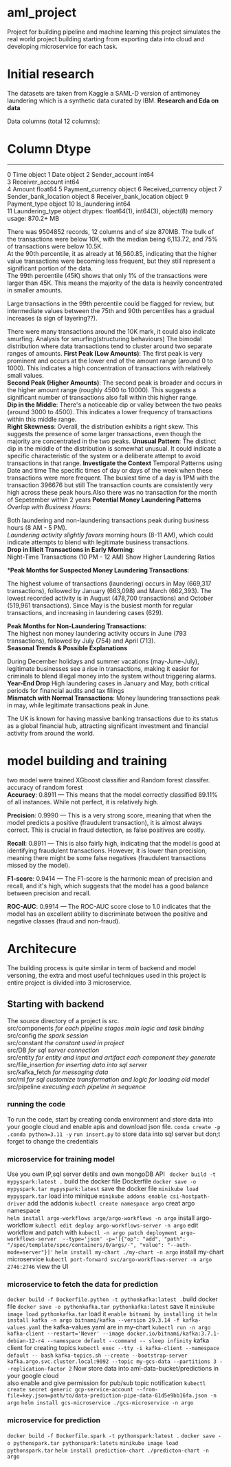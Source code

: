 # aml_project
Project for building pipeline and machine learning
this project simulates the real world project building starting from exporting data into cloud and developing microservice for each task.


# **Initial research**
The datasets are taken from Kaggle a SAML-D version of antimoney laundering which is a synthetic data curated by IBM.
**Research and Eda on data**

Data columns (total 12 columns):
 #   Column                  Dtype  
---  ------                  -----  
 0   Time                    object 
 1   Date                    object 
 2   Sender_account          int64  
 3   Receiver_account        int64  
 4   Amount                  float64
 5   Payment_currency        object 
 6   Received_currency       object 
 7   Sender_bank_location    object 
 8   Receiver_bank_location  object 
 9   Payment_type            object 
 10  Is_laundering           int64  
 11  Laundering_type         object 
dtypes: float64(1), int64(3), object(8)
memory usage: 870.2+ MB

There was  9504852 records, 12 columns and of size 870MB.
The bulk of the transactions were below 10K, with the median being 6,113.72, and 75% of transactions were below 10.5K.</br>
At the 90th percentile, it as  already at 16,560.85, indicating that the higher value transactions were becoming less frequent, but they still represent a significant portion of the data.</br>
The 99th percentile (45K) shows that only 1% of the transactions were larger than 45K. This means the majority of the data is heavily concentrated in smaller amounts.</br>

Large transactions in the 99th percentile could be flagged for review, but intermediate values between the 75th and 90th percentiles has a gradual increases (a sign of layering??).

There were many transactions around the 10K mark, it could also indicate smurfing.
Analysis for smurfing(structuring behaviours)
The bimodal distribution where data transactions tend to cluster around two separate ranges of amounts.
**First Peak (Low Amounts)**: The first peak is very prominent and occurs at the lower end of the amount range (around 0 to 1000). This indicates a high concentration of transactions with relatively small values.</br>
**Second Peak (Higher Amounts)**: The second peak is broader and occurs in the higher amount range (roughly 4500 to 10000). This suggests a significant number of transactions also fall within this higher range. </br>
**Dip in the Middle**: There's a noticeable dip or valley between the two peaks (around 3000 to 4500). This indicates a lower frequency of transactions within this middle range.</br>
**Right Skewness**: Overall, the distribution exhibits a right skew. This suggests the presence of some larger transactions, even though the majority are concentrated in the two peaks.
**Unusual Pattern**: The distinct dip in the middle of the distribution is somewhat unusual. It could indicate a specific characteristic of the system or a deliberate attempt to avoid transactions in that range.
**Investigate the Context**
Temporal Patterns using Date and time
The specific times of day or days of the week when these transactions were more frequent.
The busiest time of a  day is 1PM with the transaction 396676 but still The transaction counts are consistently very high across these peak hours.Also there was no transaction  for the month of Sepetember within  2 years
**Potential Money Laundering Patterns** </br>
*Overlap with Business Hours*:</br>

Both laundering and non-laundering transactions peak during business hours (8 AM - 5 PM). </br>
*Laundering activity slightly favors* morning hours (8-11 AM), which could indicate attempts to blend with legitimate business transactions.</br>
**Drop in Illicit Transactions in Early Morning**:</br>
Night-Time Transactions (10 PM - 12 AM) Show Higher Laundering Ratios

***Peak Months for Suspected Money Laundering Transactions**:</br>

The highest volume of transactions (laundering) occurs in May (669,317 transactions), followed by January (663,098) and March (662,393).
The lowest recorded activity is in August (478,700 transactions) and October (519,961 transactions).
Since  May is the busiest month for regular transactions, and increasing in laundering cases (629).
</br>

**Peak Months for Non-Laundering Transactions**: </br>
The highest  non money laundering activity occurs in June (793 transactions), followed by July (754) and April (713).
</br>
**Seasonal Trends & Possible Explanations** </br>

During December holidays and summer vacations (may-June-July), legitimate businesses see a rise in transactions, making it easier for criminals to blend illegal money into the system without triggering alarms. </br>
**Year-End Drop** High laundering cases in January and May, both critical periods for financial audits and tax filings</br>
**Mismatch with Normal Transactions**: Money laundering transactions peak in may, while legitimate transactions peak in June.

The UK is known for having massive banking transactions due to its status as a global financial hub, attracting significant investment and financial activity from around the world.


# **model building and training**
two model were trained XGboost classifier and Random forest classifer.
accuracy of random forest</br>
**Accuracy**: 0.8911 — This means that the model correctly classified 89.11% of all instances. While not perfect, it is relatively high.</br>

**Precision**: 0.9990 — This is a very strong score, meaning that when the model predicts a positive (fraudulent transaction), it is almost always correct. This is crucial in fraud detection, as false positives are costly. </br>

**Recall**: 0.8911 — This is also fairly high, indicating that the model is good at identifying fraudulent transactions. However, it is lower than precision, meaning there might be some false negatives (fraudulent transactions missed by the model).</br>

**F1-score**: 0.9414 — The F1-score is the harmonic mean of precision and recall, and it's high, which suggests that the model has a good balance between precision and recall. </br>

**ROC-AUC**: 0.9914 — The ROC-AUC score close to 1.0 indicates that the model has an excellent ability to discriminate between the positive and negative classes (fraud and non-fraud). </br>


# Architecure 
The building process is quite similar in term of backend and model versoning, the extra and most useful techniques used in this project is entire project is divided into 3 microservice.</br>

## Starting with backend
The source directory of a project is src.</br>
src/components  *for each pipeline stages main logic and task binding* </br>
src/config *the spark session* </br>
src/constant *the constant used in project*</br>
src/DB *for sql server connection*</br>
src/entity *for entity and input and artifact each component they generate* </br>
src/file_insertion *for inserting data into sql server*</br>
src/kafka_fetch *for messaging data*</br>
src/ml *for sql customize transformation and  logic for loading old model*</br>
src/pipeline *executing each pipeline in sequence* </br>
### running the code
To run the code, start by creating conda environment and store data into your google cloud and enable apis and download json file.
`conda create -p .conda python=3.11 -y`
`run insert.py` to store data into sql server but don;t forget to change the credentials 

### microservice for training model
Use you own IP,sql server detils  and own mongoDB API
` docker build -t mypyspark:latest .` build the docker file Dockerfile
`docker save -o mypyspark.tar mypyspark:latest` save the docker file
`minikube load mypyspark.tar` load into minique
`minikube addons enable csi-hostpath-driver` add the addonis
`kubectl create namespace argo` creat argo namespace  
`helm install argo-workflows argo/argo-workflows -n argo`  install argo-workflow
`kubectl edit deploy argo-workflows-server -n argo` edit workflow and patch with 
`kubectl -n argo patch deployment argo-workflows-server  --type='json' -p='[{"op": "add", "path": "/spec/template/spec/containers/0/args/-", "value": "--auth-mode=server"}]'`
`helm install my-chart ./my-chart -n argo` install my-chart microservice
`kubectl port-forward svc/argo-workflows-server -n argo 2746:2746` view the UI 

### microservice to fetch the data for prediction
`docker build -f Dockerfile.python -t pythonkafka:latest .`build docker file
`docker save -o pythonkafka.tar pythonkafka:latest` save it
`minikube image load pythonkafka.tar` load it
`enable bitnami by installing it`
`helm install kafka -n argo bitnami/kafka --version 29.3.14 -f kafka-values.yaml` the kafka-values.yaml are in my-chart 
`kubectl run -n argo kafka-client --restart='Never' --image docker.io/bitnami/kafka:3.7.1-debian-12-r4 --namespace default --command -- sleep infinity` kafka client for creating topics
`kubectl exec --tty -i kafka-client --namespace default -- bash`
`kafka-topics.sh --create --bootstrap-server kafka.argo.svc.cluster.local:9092 --topic my-gcs-data --partitions 3 --replication-factor 2`
Now store data into aml-data-bucket/predictions in your google cloud</br>
also enable and give permission for pub/sub topic notification
`kubectl create secret generic gcp-service-account --from-file=key.json=path/to/data-prediction-pipe-data-61d5e9bb16fa.json -n argo`
`helm install gcs-microservice ./gcs-microservice -n argo`

### microservice for prediction 
`docker build -f Dockerfile.spark -t pythonspark:latest .`
`docker save -o pythonspark.tar pythonspark:latets`
`minikube image load pythonspark.tar`
`helm install prediction-chart ./predicton-chart -n argo`

